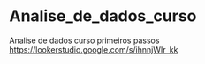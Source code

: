 # Analise_de_dados_curso
Analise de dados curso primeiros passos
https://lookerstudio.google.com/s/ihnnjWIr_kk
